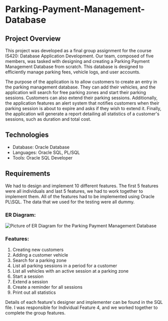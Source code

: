 # Parking-Payment-Management-Database

## Project Overview
This project was developed as a final group assignment for the course IS420: Database Application Development. Our team, composed of five members, was tasked with designing and creating a Parking Payment Management Database from scratch. This database is designed to efficiently manage parking fees, vehicle logs, and user accounts.

The purpose of the application is to allow customers to create an entry in the parking management database. They can add their vehicles, and the application will search for free parking zones and start their parking sessions. Customers can also extend their parking sessions. Additionally, the application features an alert system that notifies customers when their parking session is about to expire and asks if they wish to extend it. Finally, the application will generate a report detailing all statistics of a customer's sessions, such as duration and total cost.

## Technologies
* Database: Oracle Database
* Languages: Oracle SQL, PL/SQL
* Tools: Oracle SQL Developer

## Requirements 
We had to design and implement 10 different features. The first 5 features were all individuals and last 5 features, we had to work together to implement them. All of the features had to be implemented using Oracle PL\SQL. The data that we used for the testing were all dummy.

### ER Diagram:
![Picture of ER Diagram for the Parking Payment Management Database](er_diagram.jpeg)

### Features:
1. Creating new customers
2. Adding a customer vehicle
3. Search for a parking zone
4. List all parking sessions in a period for a customer
5. List all vehicles with an active session at a parking zone
6. Start a session
7. Extend a session
8. Create a reminder for all sessions
9. Print out all statistics


Details of each feature's designer and implementer can be found in the SQL file. I was responsible for Individual Feature 4, and we worked together to complete the group features.
